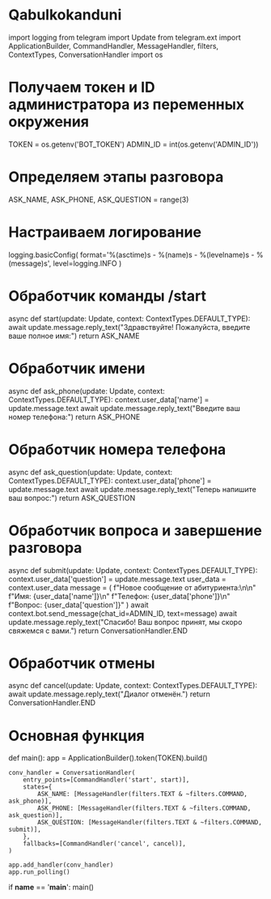 # Qabulkokanduni
import logging
from telegram import Update
from telegram.ext import ApplicationBuilder, CommandHandler, MessageHandler, filters, ContextTypes, ConversationHandler
import os

# Получаем токен и ID администратора из переменных окружения
TOKEN = os.getenv('BOT_TOKEN')
ADMIN_ID = int(os.getenv('ADMIN_ID'))

# Определяем этапы разговора
ASK_NAME, ASK_PHONE, ASK_QUESTION = range(3)

# Настраиваем логирование
logging.basicConfig(
    format='%(asctime)s - %(name)s - %(levelname)s - %(message)s',
    level=logging.INFO
)

# Обработчик команды /start
async def start(update: Update, context: ContextTypes.DEFAULT_TYPE):
    await update.message.reply_text("Здравствуйте! Пожалуйста, введите ваше полное имя:")
    return ASK_NAME

# Обработчик имени
async def ask_phone(update: Update, context: ContextTypes.DEFAULT_TYPE):
    context.user_data['name'] = update.message.text
    await update.message.reply_text("Введите ваш номер телефона:")
    return ASK_PHONE

# Обработчик номера телефона
async def ask_question(update: Update, context: ContextTypes.DEFAULT_TYPE):
    context.user_data['phone'] = update.message.text
    await update.message.reply_text("Теперь напишите ваш вопрос:")
    return ASK_QUESTION

# Обработчик вопроса и завершение разговора
async def submit(update: Update, context: ContextTypes.DEFAULT_TYPE):
    context.user_data['question'] = update.message.text
    user_data = context.user_data
    message = (
        f"Новое сообщение от абитуриента:\n\n"
        f"Имя: {user_data['name']}\n"
        f"Телефон: {user_data['phone']}\n"
        f"Вопрос: {user_data['question']}"
    )
    await context.bot.send_message(chat_id=ADMIN_ID, text=message)
    await update.message.reply_text("Спасибо! Ваш вопрос принят, мы скоро свяжемся с вами.")
    return ConversationHandler.END

# Обработчик отмены
async def cancel(update: Update, context: ContextTypes.DEFAULT_TYPE):
    await update.message.reply_text("Диалог отменён.")
    return ConversationHandler.END

# Основная функция
def main():
    app = ApplicationBuilder().token(TOKEN).build()

    conv_handler = ConversationHandler(
        entry_points=[CommandHandler('start', start)],
        states={
            ASK_NAME: [MessageHandler(filters.TEXT & ~filters.COMMAND, ask_phone)],
            ASK_PHONE: [MessageHandler(filters.TEXT & ~filters.COMMAND, ask_question)],
            ASK_QUESTION: [MessageHandler(filters.TEXT & ~filters.COMMAND, submit)],
        },
        fallbacks=[CommandHandler('cancel', cancel)],
    )

    app.add_handler(conv_handler)
    app.run_polling()

if __name__ == '__main__':
    main()
